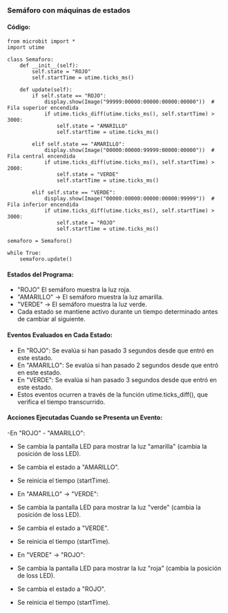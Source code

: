 ### Semáforo con máquinas de estados  

#### Código: 
````
from microbit import *
import utime

class Semaforo:
    def __init__(self):
        self.state = "ROJO"
        self.startTime = utime.ticks_ms()

    def update(self):
        if self.state == "ROJO":
            display.show(Image("99999:00000:00000:00000:00000"))  # Fila superior encendida
            if utime.ticks_diff(utime.ticks_ms(), self.startTime) > 3000:
                self.state = "AMARILLO"
                self.startTime = utime.ticks_ms()

        elif self.state == "AMARILLO":
            display.show(Image("00000:00000:99999:00000:00000"))  # Fila central encendida
            if utime.ticks_diff(utime.ticks_ms(), self.startTime) > 2000:
                self.state = "VERDE"
                self.startTime = utime.ticks_ms()

        elif self.state == "VERDE":
            display.show(Image("00000:00000:00000:00000:99999"))  # Fila inferior encendida
            if utime.ticks_diff(utime.ticks_ms(), self.startTime) > 3000:
                self.state = "ROJO"
                self.startTime = utime.ticks_ms()

semaforo = Semaforo()

while True:
    semaforo.update()
````

#### Estados del Programa:
- "ROJO"  El semáforo muestra la luz roja.
- "AMARILLO" → El semáforo muestra la luz amarilla.
- "VERDE" → El semáforo muestra la luz verde.
- Cada estado se mantiene activo durante un tiempo determinado antes de cambiar al siguiente.

#### Eventos Evaluados en Cada Estado:
- En "ROJO": Se evalúa si han pasado 3 segundos desde que entró en este estado.
- En "AMARILLO": Se evalúa si han pasado 2 segundos desde que entró en este estado.
- En "VERDE": Se evalúa si han pasado 3 segundos desde que entró en este estado.
- Estos eventos ocurren a través de la función utime.ticks_diff(), que verifica el tiempo transcurrido.

#### Acciones Ejecutadas Cuando se Presenta un Evento:
-En "ROJO" - "AMARILLO":

- Se cambia la pantalla LED para mostrar la luz "amarilla" (cambia la posición de loss LED).
- Se cambia el estado a "AMARILLO".
- Se reinicia el tiempo (startTime).
- En "AMARILLO" → "VERDE":

- Se cambia la pantalla LED para mostrar la luz "verde" (cambia la posición de loss LED).
- Se cambia el estado a "VERDE".
- Se reinicia el tiempo (startTime).
- En "VERDE" → "ROJO":

- Se cambia la pantalla LED para mostrar la luz "roja"  (cambia la posición de loss LED).
- Se cambia el estado a "ROJO".
- Se reinicia el tiempo (startTime).

